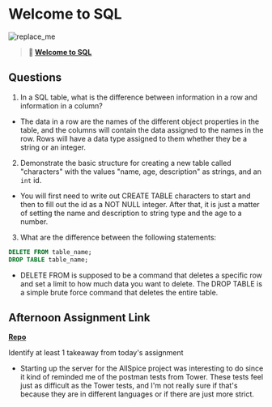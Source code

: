 # Welcome to SQL

![replace_me](https://codeworks.blob.core.windows.net/public/assets/img/illustrations/placeholder.svg)

> **📖 [Welcome to SQL](https://codeworksacademy.com/fs-student-guide/resources/wk11/01-MySQL-GettingStarted)**

## Questions

1. In a SQL table, what is the difference between information in a row and information in a column?

- The data in a row are the names of the different object properties in the table, and the columns will contain the data assigned to the names in the row. Rows will have a data type assigned to them whether they be a string or an integer.

2. Demonstrate the basic structure for creating a new table called "characters" with the values "name, age, description" as strings, and an `int` id.

- You will first need to write out CREATE TABLE characters to start and then to fill out the id as a NOT NULL integer. After that, it is just a matter of setting the name and description to string type and the age to a number.

3. What are the difference between the following statements: 
```sql
DELETE FROM table_name;
DROP TABLE table_name;
```

- DELETE FROM is supposed to be a command that deletes a specific row and set a limit to how much data you want to delete. The DROP TABLE is a simple brute force command that deletes the entire table.

## Afternoon Assignment Link

**[Repo](https://github.com/doctorgrant99/<ASSIGNMENT_REPO>)**

Identify at least 1 takeaway from today's assignment

- Starting up the server for the AllSpice project was interesting to do since it kind of reminded me of the postman tests from Tower. These tests feel just as difficult as the Tower tests, and I'm not really sure if that's because they are in different languages or if there are just more strict.
